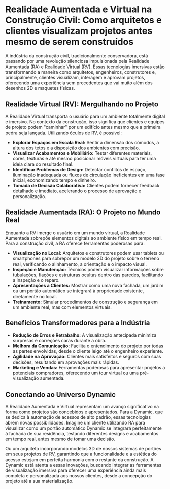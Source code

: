# Realidade Aumentada e Virtual na Construção Civil: Como arquitetos e clientes visualizam projetos antes mesmo de serem construídos

A indústria da construção civil, tradicionalmente conservadora, está passando por uma revolução silenciosa impulsionada pela Realidade Aumentada (RA) e Realidade Virtual (RV). Essas tecnologias imersivas estão transformando a maneira como arquitetos, engenheiros, construtores e, principalmente, clientes visualizam, interagem e aprovam projetos, oferecendo uma experiência sem precedentes que vai muito além dos desenhos 2D e maquetes físicas.

## Realidade Virtual (RV): Mergulhando no Projeto

A Realidade Virtual transporta o usuário para um ambiente totalmente digital e imersivo. No contexto da construção, isso significa que clientes e equipes de projeto podem "caminhar" por um edifício antes mesmo que a primeira pedra seja lançada. Utilizando óculos de RV, é possível:

*   **Explorar Espaços em Escala Real:** Sentir a dimensão dos cômodos, a altura dos tetos e a disposição dos ambientes com precisão.
*   **Visualizar Acabamentos e Mobiliário:** Testar diferentes materiais, cores, texturas e até mesmo posicionar móveis virtuais para ter uma ideia clara do resultado final.
*   **Identificar Problemas de Design:** Detectar conflitos de espaço, iluminação inadequada ou fluxos de circulação ineficientes em uma fase inicial, economizando tempo e dinheiro.
*   **Tomada de Decisão Colaborativa:** Clientes podem fornecer feedback detalhado e imediato, acelerando o processo de aprovação e personalização.

## Realidade Aumentada (RA): O Projeto no Mundo Real

Enquanto a RV imerge o usuário em um mundo virtual, a Realidade Aumentada sobrepõe elementos digitais ao ambiente físico em tempo real. Para a construção civil, a RA oferece ferramentas poderosas para:

*   **Visualização no Local:** Arquitetos e construtores podem usar tablets ou smartphones para sobrepor um modelo 3D do projeto sobre o terreno real, verificando o alinhamento, a orientação e o impacto visual.
*   **Inspeção e Manutenção:** Técnicos podem visualizar informações sobre tubulações, fiações e estruturas ocultas dentro das paredes, facilitando a inspeção e o reparo.
*   **Apresentações a Clientes:** Mostrar como uma nova fachada, um jardim ou um portão automático se integrará à propriedade existente, diretamente no local.
*   **Treinamento:** Simular procedimentos de construção e segurança em um ambiente real, mas com elementos virtuais.

## Benefícios Transformadores para a Indústria

*   **Redução de Erros e Retrabalho:** A visualização antecipada minimiza surpresas e correções caras durante a obra.
*   **Melhora da Comunicação:** Facilita o entendimento do projeto por todas as partes envolvidas, desde o cliente leigo até o engenheiro experiente.
*   **Agilidade na Aprovação:** Clientes mais satisfeitos e seguros com suas decisões, resultando em aprovações mais rápidas.
*   **Marketing e Vendas:** Ferramentas poderosas para apresentar projetos a potenciais compradores, oferecendo um tour virtual ou uma pré-visualização aumentada.

## Conectando ao Universo Dynamic

A Realidade Aumentada e Virtual representam um avanço significativo na forma como projetos são concebidos e apresentados. Para a Dynamic, que se dedica à automação de acessos de alto padrão, essas tecnologias abrem novas possibilidades. Imagine um cliente utilizando RA para visualizar como um portão automático Dynamic se integrará perfeitamente à fachada de sua residência, testando diferentes designs e acabamentos em tempo real, antes mesmo de tomar uma decisão.

Ou um arquiteto incorporando modelos 3D de nossos sistemas de portões em seus projetos de RV, garantindo que a funcionalidade e a estética do acesso estejam em perfeita harmonia com o restante da construção. A Dynamic está atenta a essas inovações, buscando integrar as ferramentas de visualização imersiva para oferecer uma experiência ainda mais completa e personalizada aos nossos clientes, desde a concepção do projeto até a sua materialização.
